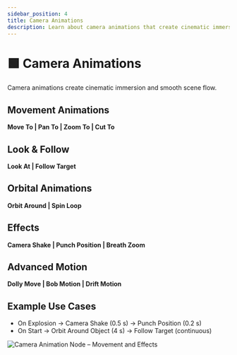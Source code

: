 ```yaml
---
sidebar_position: 4
title: Camera Animations
description: Learn about camera animations that create cinematic immersion and smooth scene flow.
---
```


# 🟩 Camera Animations

Camera animations create cinematic immersion and smooth scene flow.

## Movement Animations
**Move To | Pan To | Zoom To | Cut To**

## Look & Follow
**Look At | Follow Target**

## Orbital Animations
**Orbit Around | Spin Loop**

## Effects
**Camera Shake | Punch Position | Breath Zoom**

## Advanced Motion
**Dolly Move | Bob Motion | Drift Motion**

## Example Use Cases
- On Explosion → Camera Shake (0.5 s) → Punch Position (0.2 s)
- On Start → Orbit Around Object (4 s) → Follow Target (continuous)

![Camera Animation Node – Movement and Effects](/img/animation-modules/17-camera-animation-movement-effects.png)
